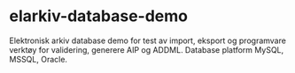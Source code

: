 elarkiv-database-demo
=====================

Elektronisk arkiv database demo for test av import, eksport og programvare verktøy for validering, generere AIP og ADDML. Database platform MySQL, MSSQL, Oracle.
